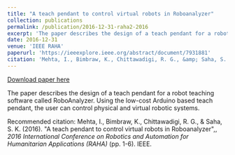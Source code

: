 ```yaml
---
title: "A teach pendant to control virtual robots in Roboanalyzer"
collection: publications
permalink: /publication/2016-12-31-raha2-2016
excerpt: 'The paper describes the design of a teach pendant for a robot teaching software called RoboAnalyzer. Using the low-cost Arduino based teach pendant, the user can control physical and virtual robotic systems.'
date: 2016-12-31
venue: 'IEEE RAHA'
paperurl: 'https://ieeexplore.ieee.org/abstract/document/7931881'
citation: 'Mehta, I., Bimbraw, K., Chittawadigi, R. G., &amp; Saha, S. K. (2016). &quot;A teach pendant to control virtual robots in Roboanalyzer&quot;,, <i> 2016 International Conference on Robotics and Automation for Humanitarian Applications (RAHA) </i> (pp. 1-6). IEEE.'
---
```


<a href='https://ieeexplore.ieee.org/abstract/document/7931881'>Download paper here</a>

The paper describes the design of a teach pendant for a robot teaching software called RoboAnalyzer. Using the low-cost Arduino based teach pendant, the user can control physical and virtual robotic systems.

Recommended citation: Mehta, I., Bimbraw, K., Chittawadigi, R. G., & Saha, S. K. (2016). "A teach pendant to control virtual robots in Roboanalyzer",, <i> 2016 International Conference on Robotics and Automation for Humanitarian Applications (RAHA) </i> (pp. 1-6). IEEE.